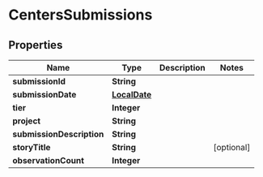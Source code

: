 
# CentersSubmissions

## Properties
Name | Type | Description | Notes
------------ | ------------- | ------------- | -------------
**submissionId** | **String** |  | 
**submissionDate** | [**LocalDate**](LocalDate.md) |  | 
**tier** | **Integer** |  | 
**project** | **String** |  | 
**submissionDescription** | **String** |  | 
**storyTitle** | **String** |  |  [optional]
**observationCount** | **Integer** |  | 



